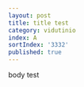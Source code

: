 ```yaml
---
layout: post
title: title test
category: vidutinio
index: A
sortIndex: '3332'
published: true
---
```

body test
